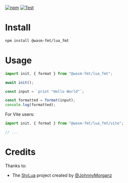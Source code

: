 [![npm](https://img.shields.io/npm/v/@wasm-fmt/lua_fmt)](https://www.npmjs.com/package/@wasm-fmt/lua_fmt) [![Test](https://github.com/wasm-fmt/biome_fmt/actions/workflows/test.yml/badge.svg)](https://github.com/wasm-fmt/biome_fmt/actions/workflows/test.yml)

# Install

```bash
npm install @wasm-fmt/lua_fmt
```

# Usage

```javascript
import init, { format } from "@wasm-fmt/lua_fmt";

await init();

const input = `print "Hello World"`;

const formatted = format(input);
console.log(formatted);
```

For Vite users:

```JavaScript
import init, { format } from "@wasm-fmt/lua_fmt/vite";

// ...
```

# Credits

Thanks to:

- The [StyLua](https://github.com/JohnnyMorganz/StyLua) project created by [@JohnnyMorganz](https://github.com/JohnnyMorganz)
